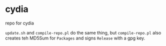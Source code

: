 # cydia
repo for cydia

```update.sh``` and ```compile-repo.pl``` do the same thing, but ```compile-repo.pl``` also creates teh MD5Sum for ```Packages``` and signs ```Release``` with a gpg key.
